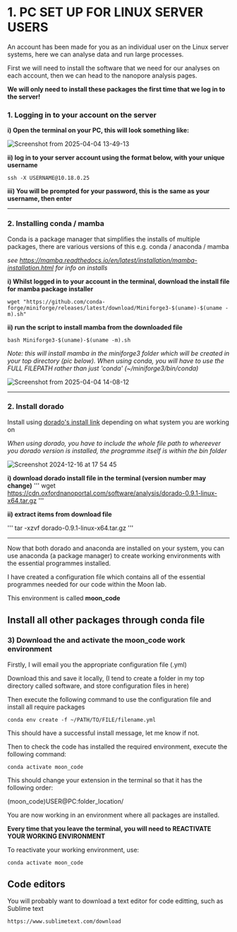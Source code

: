 

# 1. PC SET UP FOR LINUX SERVER USERS

An account has been made for you as an individual user on the Linux server systems, here we can analyse data and run large processes.

First we will need to install the software that we need for our analyses on each account, then we can head to the nanopore analysis pages.

**We will only need to install these packages the first time that we log in to the server!**

### 1. Logging in to your account on the server

   **i) Open the terminal on your PC, this will look something like:**

![Screenshot from 2025-04-04 13-49-13](https://github.com/user-attachments/assets/bbac7c99-387e-40e8-9c17-92ca8cbd9805)

   **ii) log in to your server account using the format below, with your unique username**

```
ssh -X USERNAME@10.18.0.25
```

   **iii) You will be prompted for your password, this is the same as your username, then enter**

***

### 2. Installing conda / mamba

Conda is a package manager that simplifies the installs of multiple packages, there are various versions of this e.g. conda / anaconda / mamba

*see https://mamba.readthedocs.io/en/latest/installation/mamba-installation.html for info on installs*

   **i) Whilst logged in to your account in the terminal, download the install file for mamba package installer**

```
wget "https://github.com/conda-forge/miniforge/releases/latest/download/Miniforge3-$(uname)-$(uname -m).sh"
```

   **ii) run the script to install mamba from the downloaded file**

```
bash Miniforge3-$(uname)-$(uname -m).sh
```
*Note: this will install mamba in the miniforge3 folder which will be created in your top directory (pic below). When using conda, you will have to use the FULL FILEPATH rather than just 'conda' (~/miniforge3/bin/conda)* 

![Screenshot from 2025-04-04 14-08-12](https://github.com/user-attachments/assets/48784b3d-a8f8-4897-b822-118a4481ddc5)



***


### 2. Install dorado

Install using [dorado's install link](https://github.com/nanoporetech/dorado?tab=readme-ov-file) depending on what system you are working on

*When using dorado, you have to include the whole file path to whereever you dorado version is installed, the programme itself is within the bin folder*

![Screenshot 2024-12-16 at 17 54 45](https://github.com/user-attachments/assets/a5f6f51a-c42f-419c-9ef0-c2b5870004ae)

**i) download dorado install file in the terminal (version number may change)**
'''
wget https://cdn.oxfordnanoportal.com/software/analysis/dorado-0.9.1-linux-x64.tar.gz
'''

**ii) extract items from download file**

'''
tar -xzvf dorado-0.9.1-linux-x64.tar.gz
'''


***


Now that both dorado and anaconda are installed on your system, you can use anaconda (a package manager) to create working environments with the essential programmes installed.

I have created a configuration file which contains all of the essential programmes needed for our code within the Moon lab.

This environment is called **moon_code**

## Install all other packages through conda file

### 3) Download the and activate the moon_code work environment

Firstly, I will email you the appropriate configuration file (.yml)

Download this and save it locally, (I tend to create a folder in my top directory called software, and store configuration files in here)

Then execute the following command to use the configuration file and install all require packages 

```
conda env create -f ~/PATH/TO/FILE/filename.yml
```

This should have a successful install message, let me know if not.

Then to check the code has installed the required environment, execute the following command:

```
conda activate moon_code
```

This should change your extension in the terminal so that it has the following order:

(moon_code)USER@PC:folder_location/

You are now working in an environment where all packages are installed.

**Every time that you leave the terminal, you will need to REACTIVATE YOUR WORKING ENVIRONMENT**

To reactivate your working environment, use:

```
conda activate moon_code
```


## Code editors

You will probably want to download a text editor for code editting, such as Sublime text

```
https://www.sublimetext.com/download
```
